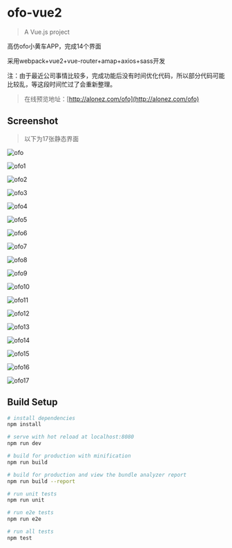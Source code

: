 # ofo-vue2

> A Vue.js project

高仿ofo小黄车APP，完成14个界面

采用webpack+vue2+vue-router+amap+axios+sass开发

注：由于最近公司事情比较多，完成功能后没有时间优化代码，所以部分代码可能比较乱，等这段时间忙过了会重新整理。


 > 在线预览地址：[http://alonez.com/ofo](http://alonez.com/ofo)

## Screenshot

> 以下为17张静态界面

![ofo](http://oqgb6tyak.bkt.clouddn.com/ofo.png)

![ofo1](http://oqgb6tyak.bkt.clouddn.com/ofo-1.png)

![ofo2](http://oqgb6tyak.bkt.clouddn.com/ofo-2.png)

![ofo3](http://oqgb6tyak.bkt.clouddn.com/ofo-3.png)

![ofo4](http://oqgb6tyak.bkt.clouddn.com/ofo-4.png)

![ofo5](http://oqgb6tyak.bkt.clouddn.com/ofo-5.png)

![ofo6](http://oqgb6tyak.bkt.clouddn.com/ofo-6.png)

![ofo7](http://oqgb6tyak.bkt.clouddn.com/ofo-7.png)

![ofo8](http://oqgb6tyak.bkt.clouddn.com/ofo-8.png)

![ofo9](http://oqgb6tyak.bkt.clouddn.com/ofo-9.png)

![ofo10](http://oqgb6tyak.bkt.clouddn.com/ofo-10.png)

![ofo11](http://oqgb6tyak.bkt.clouddn.com/ofo-11.png)

![ofo12](http://oqgb6tyak.bkt.clouddn.com/ofo-12.png)

![ofo13](http://oqgb6tyak.bkt.clouddn.com/ofo-13.png)

![ofo14](http://oqgb6tyak.bkt.clouddn.com/ofo-14.png)

![ofo15](http://oqgb6tyak.bkt.clouddn.com/ofo-15.png)

![ofo16](http://oqgb6tyak.bkt.clouddn.com/ofo-16.png)

![ofo17](http://oqgb6tyak.bkt.clouddn.com/ofo-17.png)


## Build Setup

``` bash
# install dependencies
npm install

# serve with hot reload at localhost:8080
npm run dev

# build for production with minification
npm run build

# build for production and view the bundle analyzer report
npm run build --report

# run unit tests
npm run unit

# run e2e tests
npm run e2e

# run all tests
npm test
```
